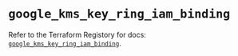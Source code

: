 # `google_kms_key_ring_iam_binding`

Refer to the Terraform Registory for docs: [`google_kms_key_ring_iam_binding`](https://registry.terraform.io/providers/hashicorp/google-beta/4.71.0/docs/resources/google_kms_key_ring_iam_binding).
